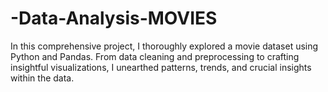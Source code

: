 # -Data-Analysis-MOVIES
In this comprehensive project, I thoroughly explored a movie dataset using Python and Pandas. From data cleaning and preprocessing to crafting insightful visualizations, I unearthed patterns, trends, and crucial insights within the data.
